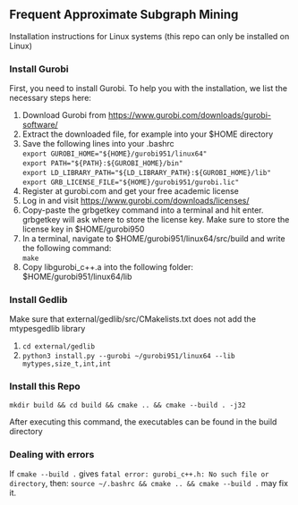 ## Frequent Approximate Subgraph Mining
Installation instructions for Linux systems (this repo can only be installed on Linux)

### Install Gurobi
First, you need to install Gurobi. To help you with the installation, we list the necessary steps here:

1. Download Gurobi from https://www.gurobi.com/downloads/gurobi-software/
2. Extract the downloaded file, for example into your $HOME directory
3. Save the following lines into your .bashrc  
`export GUROBI_HOME="${HOME}/gurobi951/linux64"`  
`export PATH="${PATH}:${GUROBI_HOME}/bin"`  
`export LD_LIBRARY_PATH="${LD_LIBRARY_PATH}:${GUROBI_HOME}/lib"`  
`export GRB_LICENSE_FILE="${HOME}/gurobi951/gurobi.lic"`  
4. Register at gurobi.com and get your free academic license
5. Log in and visit https://www.gurobi.com/downloads/licenses/
6. Copy-paste the grbgetkey command into a terminal and hit enter.  
grbgetkey will ask where to store the license key. Make sure to store the license key in $HOME/gurobi950
7. In a terminal, navigate to $HOME/gurobi951/linux64/src/build and write the following command:  
`make`
8. Copy libgurobi_c++.a into the following folder: $HOME/gurobi951/linux64/lib

### Install Gedlib
Make sure that external/gedlib/src/CMakelists.txt does not add the
mtypesgedlib library
1. `cd external/gedlib`
2. `python3 install.py --gurobi ~/gurobi951/linux64 --lib mytypes,size_t,int,int`

### Install this Repo

`mkdir build && cd build && cmake .. && cmake --build . -j32`  

After executing this command, the executables can be found in the build directory

### Dealing with errors
If `cmake --build .` gives `fatal error: gurobi_c++.h: No such file or directory`,
then: `source ~/.bashrc && cmake .. && cmake --build .` may fix it.
